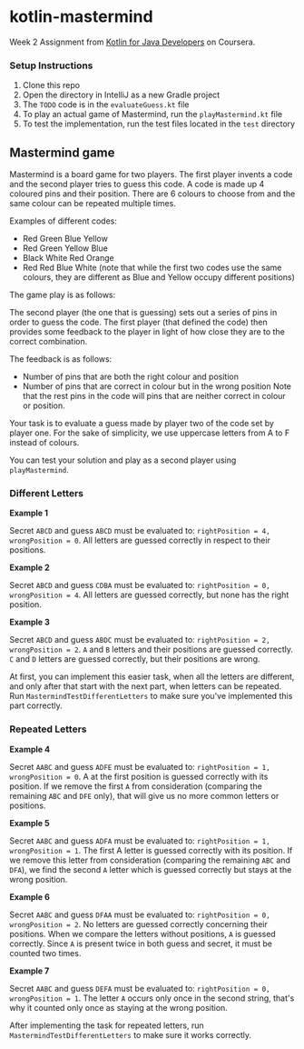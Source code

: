 # kotlin-mastermind
Week 2 Assignment from [Kotlin for Java Developers](https://www.coursera.org/learn/kotlin-for-java-developers/) on Coursera.

### Setup Instructions
1. Clone this repo
2. Open the directory in IntelliJ as a new Gradle project
3. The `TODO` code is in the `evaluateGuess.kt` file
4. To play an actual game of Mastermind, run the `playMastermind.kt` file
5. To test the implementation, run the test files located in the `test` directory

## Mastermind game

Mastermind is a board game for two players. The first player invents a code and the second player tries to guess this code. A code is made up 4 coloured pins and their position. There are 6 colours to choose from and the same colour can be repeated multiple times.

Examples of different codes:

- Red Green Blue Yellow
- Red Green Yellow Blue
- Black White Red Orange
- Red Red Blue White
(note that while the first two codes use the same colours, they are different as Blue and Yellow occupy different positions)

The game play is as follows:

The second player (the one that is guessing) sets out a series of pins in order to guess the code. The first player (that defined the code) then provides some feedback to the player in light of how close they are to the correct combination.

The feedback is as follows:

- Number of pins that are both the right colour and position
- Number of pins that are correct in colour but in the wrong position
Note that the rest pins in the code will pins that are neither correct in colour or position.

Your task is to evaluate a guess made by player two of the code set by player one. For the sake of simplicity, we use uppercase letters from A to F instead of colours.

You can test your solution and play as a second player using `playMastermind`.

### Different Letters

**Example 1**

Secret `ABCD` and guess `ABCD` must be evaluated to: `rightPosition = 4, wrongPosition = 0`. All letters are guessed correctly in respect to their positions.

**Example 2**

Secret `ABCD` and guess `CDBA` must be evaluated to: `rightPosition = 0, wrongPosition = 4`. All letters are guessed correctly, but none has the right position.

**Example 3**

Secret `ABCD` and guess `ABDC` must be evaluated to: `rightPosition = 2, wrongPosition = 2`. `A` and `B` letters and their positions are guessed correctly. `C` and `D` letters are guessed correctly, but their positions are wrong.

At first, you can implement this easier task, when all the letters are different, and only after that start with the next part, when letters can be repeated. Run `MastermindTestDifferentLetters` to make sure you've implemented this part correctly.

### Repeated Letters

**Example 4**

Secret `AABC` and guess `ADFE` must be evaluated to: `rightPosition = 1, wrongPosition = 0`. A at the first position is guessed correctly with its position. If we remove the first `A` from consideration (comparing the remaining `ABC` and `DFE` only), that will give us no more common letters or positions.

**Example 5**

Secret `AABC` and guess `ADFA` must be evaluated to: `rightPosition = 1, wrongPosition = 1`. The first A letter is guessed correctly with its position. If we remove this letter from consideration (comparing the remaining `ABC` and `DFA`), we find the second `A` letter which is guessed correctly but stays at the wrong position.

**Example 6**

Secret `AABC` and guess `DFAA` must be evaluated to: `rightPosition = 0, wrongPosition = 2`. No letters are guessed correctly concerning their positions. When we compare the letters without positions, `A` is guessed correctly. Since `A` is present twice in both guess and secret, it must be counted two times.

**Example 7**

Secret `AABC` and guess `DEFA` must be evaluated to: `rightPosition = 0, wrongPosition = 1`. The letter `A` occurs only once in the second string, that's why it counted only once as staying at the wrong position.

After implementing the task for repeated letters, run `MastermindTestDifferentLetters` to make sure it works correctly.
